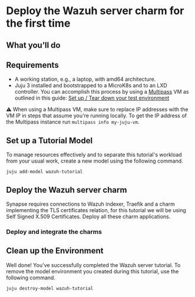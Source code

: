 # Deploy the Wazuh server charm for the first time

## What you’ll do

## Requirements

* A working station, e.g., a laptop, with amd64 architecture.
* Juju 3 installed and bootstrapped to a MicroK8s and to an LXD controller. You can accomplish
this process by using a [Multipass](https://multipass.run/) VM as outlined in this guide: [Set up / Tear down your test environment](https://juju.is/docs/juju/set-up--tear-down-your-test-environment)

:warning: When using a Multipass VM, make sure to replace IP addresses with the
VM IP in steps that assume you're running locally. To get the IP address of the
Multipass instance run ```multipass info my-juju-vm```.

## Set up a Tutorial Model

To manage resources effectively and to separate this tutorial's workload from
your usual work, create a new model using the following command.

```
juju add-model wazuh-tutorial
```

## Deploy the Wazuh server charm
Synapse requires connections to Wazuh indexer, Traefik and a charm implementing the TLS certificates relation,
for this tutorial we will be using Self Signed X.509 Certificates. Deploy all these charm applications.

### Deploy and integrate the charms


## Clean up the Environment

Well done! You've successfully completed the Wazuh server tutorial. To remove the
model environment you created during this tutorial, use the following command.

```
juju destroy-model wazuh-tutorial
```